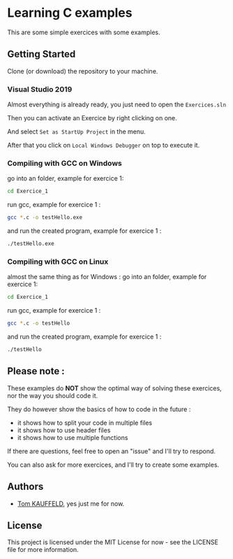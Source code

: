 # Learning C examples
This are some simple exercices with some examples.

## Getting Started
Clone (or download) the repository to your machine.
### Visual Studio 2019
Almost everything is already ready, you just need to open the ``Exercices.sln``

Then you can activate an Exercice by right clicking on one.

And select ``Set as StartUp Project`` in the menu.

After that you click on ``Local Windows Debugger`` on top to execute it.

### Compiling with GCC on Windows
go into an folder, example for exercice 1:
```bash
cd Exercice_1
```
run gcc, example for exercice 1 :
```bash
gcc *.c -o testHello.exe
```
and run the created program, example for exercice 1 :
```bash
./testHello.exe
```

### Compiling with GCC on Linux
almost the same thing as for Windows :
go into an folder, example for exercice 1:
```bash
cd Exercice_1
```
run gcc, example for exercice 1 :
```bash
gcc *.c -o testHello
```
and run the created program, example for exercice 1 :
```bash
./testHello
```

## Please note :
These examples do **NOT** show the optimal way of solving these exercices, nor the way you should code it.

They do however show the basics of how to code in the future :
 - it shows how to split your code in multiple files
 - it shows how to use header files
 - it shows how to use multiple functions

If there are questions, feel free to open an "issue" and I'll try to respond.

You can also ask for more exercices, and I'll try to create some examples.

## Authors
 * [Tom KAUFFELD](https://github/TomKauffeld), yes just me for now.

## License
This project is licensed under the MIT License for now - see the LICENSE file for more information.
